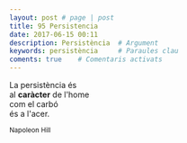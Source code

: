 ```yaml
---
layout: post # page | post
title: 95 Persistencia
date: 2017-06-15 00:11
description: Persistència  # Argument
keywords: persistència     # Paraules clau
coments: true    # Comentaris activats
---
```


La persistència és <br />
al **caràcter** de l'home <br />
com el carbó <br />
és a l'acer. <br />

<small>Napoleon Hill</small>
